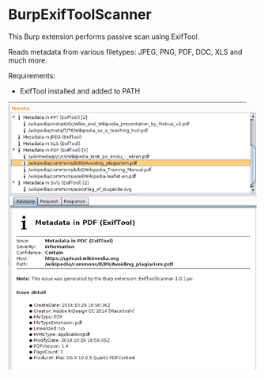 # BurpExifToolScanner
This Burp extension performs passive scan using ExifTool.

Reads metadata from various filetypes: JPEG, PNG, PDF, DOC, XLS and much more.

Requirements:
* ExifTool installed and added to PATH

![configuration screen](https://raw.githubusercontent.com/LogicalTrust/materials/master/burp-exiftoolscanner/1.png)
